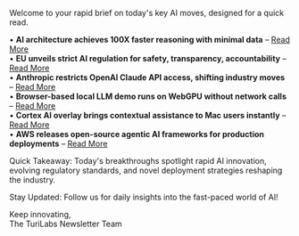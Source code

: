 <p>Welcome to your rapid brief on today's key AI moves, designed for a quick read.</p>
<p>• <strong>AI architecture achieves 100X faster reasoning with minimal data</strong> – <a href="https://venturebeat.com/ai/new-ai-architecture-delivers-100x-faster-reasoning-than-llms-with-just-1000-training-examples/">Read More</a><br />
• <strong>EU unveils strict AI regulation for safety, transparency, accountability</strong> – <a href="https://www.nytimes.com/2025/07/10/business/ai-rules-europe.html">Read More</a><br />
• <strong>Anthropic restricts OpenAI Claude API access, shifting industry moves</strong> – <a href="https://twitter.com/aidan_mclau/status/1951425268217946208">Read More</a><br />
• <strong>Browser-based local LLM demo runs on WebGPU without network calls</strong> – <a href="https://andreinwald.github.io/browser-llm/">Read More</a><br />
• <strong>Cortex AI overlay brings contextual assistance to Mac users instantly</strong> – <a href="https://cortexdesktop.com/">Read More</a><br />
• <strong>AWS releases open-source agentic AI frameworks for production deployments</strong> – <a href="https://github.com/aws-samples/sample-agentic-frameworks-on-aws">Read More</a></p>
<p>Quick Takeaway: Today's breakthroughs spotlight rapid AI innovation, evolving regulatory standards, and novel deployment strategies reshaping the industry.</p>
<p>Stay Updated: Follow us for daily insights into the fast-paced world of AI!</p>
<p>Keep innovating,<br />
The TuriLabs Newsletter Team</p>